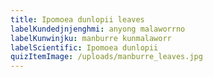 ```yaml
---
title: Ipomoea dunlopii leaves
labelKundedjnjenghmi: anyong malaworrno
labelKunwinjku: manburre kunmalaworr
labelScientific: Ipomoea dunlopii
quizItemImage: /uploads/manburre_leaves.jpg
---
```

